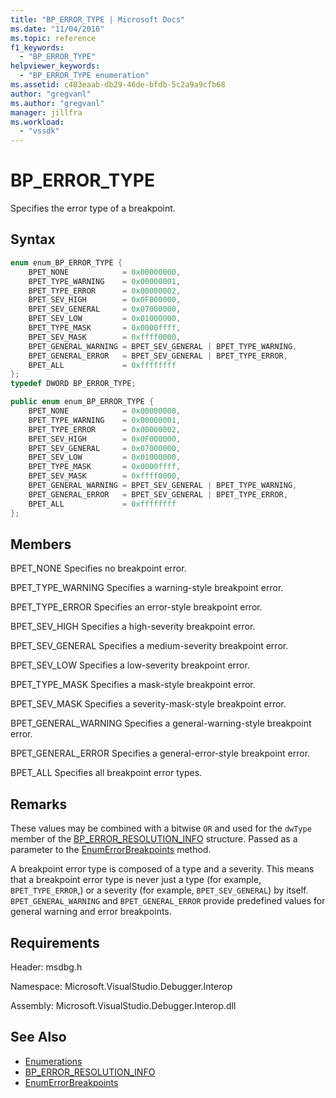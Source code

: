 ```yaml
---
title: "BP_ERROR_TYPE | Microsoft Docs"
ms.date: "11/04/2016"
ms.topic: reference
f1_keywords:
  - "BP_ERROR_TYPE"
helpviewer_keywords:
  - "BP_ERROR_TYPE enumeration"
ms.assetid: c483eaab-db29-46de-bfdb-5c2a9a9cfb68
author: "gregvanl"
ms.author: "gregvanl"
manager: jillfra
ms.workload:
  - "vssdk"
---
```

# BP_ERROR_TYPE
Specifies the error type of a breakpoint.

## Syntax

```cpp
enum enum_BP_ERROR_TYPE {
    BPET_NONE            = 0x00000000,
    BPET_TYPE_WARNING    = 0x00000001,
    BPET_TYPE_ERROR      = 0x00000002,
    BPET_SEV_HIGH        = 0x0F000000,
    BPET_SEV_GENERAL     = 0x07000000,
    BPET_SEV_LOW         = 0x01000000,
    BPET_TYPE_MASK       = 0x0000ffff,
    BPET_SEV_MASK        = 0xffff0000,
    BPET_GENERAL_WARNING = BPET_SEV_GENERAL | BPET_TYPE_WARNING,
    BPET_GENERAL_ERROR   = BPET_SEV_GENERAL | BPET_TYPE_ERROR,
    BPET_ALL             = 0xffffffff
};
typedef DWORD BP_ERROR_TYPE;
```

```csharp
public enum enum_BP_ERROR_TYPE {
    BPET_NONE            = 0x00000000,
    BPET_TYPE_WARNING    = 0x00000001,
    BPET_TYPE_ERROR      = 0x00000002,
    BPET_SEV_HIGH        = 0x0F000000,
    BPET_SEV_GENERAL     = 0x07000000,
    BPET_SEV_LOW         = 0x01000000,
    BPET_TYPE_MASK       = 0x0000ffff,
    BPET_SEV_MASK        = 0xffff0000,
    BPET_GENERAL_WARNING = BPET_SEV_GENERAL | BPET_TYPE_WARNING,
    BPET_GENERAL_ERROR   = BPET_SEV_GENERAL | BPET_TYPE_ERROR,
    BPET_ALL             = 0xffffffff
};
```

## Members
BPET_NONE
Specifies no breakpoint error.

BPET_TYPE_WARNING
Specifies a warning-style breakpoint error.

BPET_TYPE_ERROR
Specifies an error-style breakpoint error.

BPET_SEV_HIGH
Specifies a high-severity breakpoint error.

BPET_SEV_GENERAL
Specifies a medium-severity breakpoint error.

BPET_SEV_LOW
Specifies a low-severity breakpoint error.

BPET_TYPE_MASK
Specifies a mask-style breakpoint error.

BPET_SEV_MASK
Specifies a severity-mask-style breakpoint error.

BPET_GENERAL_WARNING
Specifies a general-warning-style breakpoint error.

BPET_GENERAL_ERROR
Specifies a general-error-style breakpoint error.

BPET_ALL
Specifies all breakpoint error types.

## Remarks
These values may be combined with a bitwise `OR` and used for the `dwType` member of the [BP_ERROR_RESOLUTION_INFO](../../../extensibility/debugger/reference/bp-error-resolution-info.md) structure. Passed as a parameter to the [EnumErrorBreakpoints](../../../extensibility/debugger/reference/idebugpendingbreakpoint2-enumerrorbreakpoints.md) method.

A breakpoint error type is composed of a type and a severity. This means that a breakpoint error type is never just a type (for example, `BPET_TYPE_ERROR`,) or a severity (for example, `BPET_SEV_GENERAL`) by itself. `BPET_GENERAL_WARNING` and `BPET_GENERAL_ERROR` provide predefined values for general warning and error breakpoints.

## Requirements
Header: msdbg.h

Namespace: Microsoft.VisualStudio.Debugger.Interop

Assembly: Microsoft.VisualStudio.Debugger.Interop.dll

## See Also
- [Enumerations](../../../extensibility/debugger/reference/enumerations-visual-studio-debugging.md)
- [BP_ERROR_RESOLUTION_INFO](../../../extensibility/debugger/reference/bp-error-resolution-info.md)
- [EnumErrorBreakpoints](../../../extensibility/debugger/reference/idebugpendingbreakpoint2-enumerrorbreakpoints.md)

